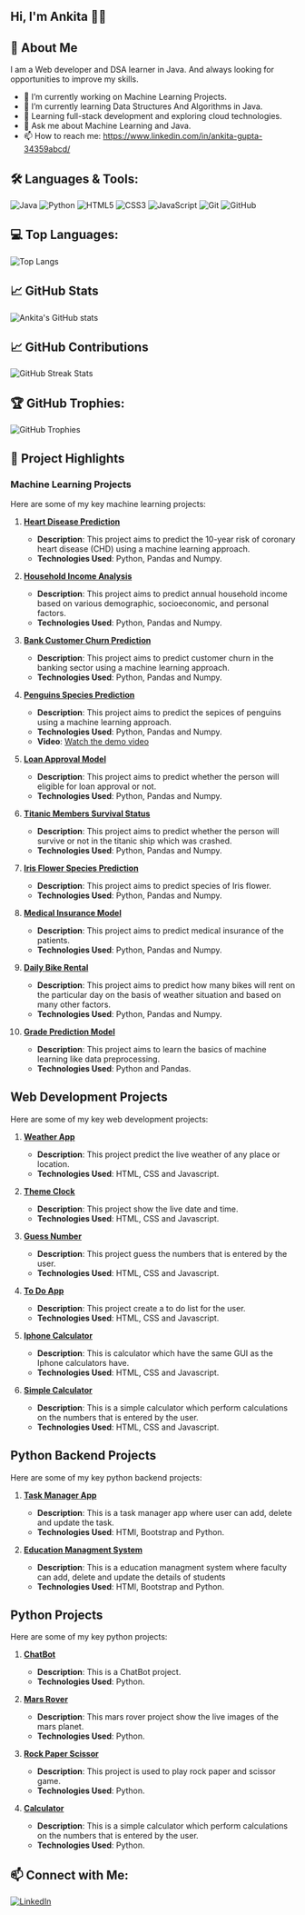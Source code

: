 ## Hi, I'm Ankita 👋👋

## 🚀 About Me

I am a Web developer and DSA learner in Java. And always looking for opportunities to improve my skills.

- 🔭 I’m currently working on Machine Learning Projects.
- 🌱 I’m currently learning Data Structures And Algorithms in Java.
- 🌱 Learning full-stack development and exploring cloud technologies.
- 💬 Ask me about Machine Learning and Java. 
- 📫 How to reach me: https://www.linkedin.com/in/ankita-gupta-34359abcd/

## 🛠️ Languages & Tools:
![Java](https://img.shields.io/badge/Java-ED8B00?style=for-the-badge&logo=java&logoColor=white)
![Python](https://img.shields.io/badge/Python-3776AB?style=for-the-badge&logo=python&logoColor=white)
![HTML5](https://img.shields.io/badge/HTML5-E34F26?style=for-the-badge&logo=html5&logoColor=white)
![CSS3](https://img.shields.io/badge/CSS3-1572B6?style=for-the-badge&logo=css3&logoColor=white)
![JavaScript](https://img.shields.io/badge/JavaScript-F7DF1E?style=for-the-badge&logo=javascript&logoColor=black)
![Git](https://img.shields.io/badge/Git-F05032?style=for-the-badge&logo=git&logoColor=white)
![GitHub](https://img.shields.io/badge/GitHub-181717?style=for-the-badge&logo=github&logoColor=white)

## 💻 Top Languages:
![Top Langs](https://github-readme-stats.vercel.app/api/top-langs/?username=ankita34359&layout=compact&theme=radical)


## 📈 GitHub Stats

![Ankita's GitHub stats](https://github-readme-stats.vercel.app/api?username=ankita34359&show_icons=true&theme=radical)

## 📈 GitHub Contributions
![GitHub Streak Stats](https://github-readme-streak-stats.herokuapp.com/?user=ankita34359&theme=radical)


## 🏆 GitHub Trophies:
![GitHub Trophies](https://github-profile-trophy.vercel.app/?username=ankita34359&theme=radical)

## 🚀 Project Highlights

 ###  Machine Learning Projects

Here are some of my key machine learning projects:

1. **[Heart Disease Prediction](https://github.com/ankita34359/Machine-Learning-Heart-Disease-Prediction-Project-1-)**
   - **Description**: This project aims to predict the 10-year risk of coronary heart disease (CHD) using a machine learning approach. 
   - **Technologies Used**: Python, Pandas and Numpy.

2. **[Household Income Analysis](https://github.com/ankita34359/Machine-Learning-Household-Income-Analysis-Project-2)**
   - **Description**: This project aims to predict annual household income based on various demographic, socioeconomic, and personal factors.
   - **Technologies Used**: Python, Pandas and Numpy.
   
3. **[Bank Customer Churn Prediction](https://github.com/ankita34359/Machine-Learning-Bank-Customer-Churn-Prediction-Project-3)**
   - **Description**: This project aims to predict customer churn in the banking sector using a machine learning approach. 
   - **Technologies Used**: Python, Pandas and Numpy.
  
4. **[Penguins Species Prediction](https://github.com/ankita34359/Machine-Learning-Penguin-Model-Comparing-Algorithms-KNN-DT-RFC)**
   - **Description**: This project aims to predict the sepices of penguins using a machine learning approach. 
   - **Technologies Used**: Python, Pandas and Numpy.
   - **Video**: [Watch the demo video](https://youtu.be/VaU8UQs-CAY)

6. **[Loan Approval Model](https://github.com/ankita34359/Machine-Learning-Decision-Tree-Loan-Approval-Model)**
   - **Description**: This project aims to predict whether the person will eligible for loan approval or not. 
   - **Technologies Used**: Python, Pandas and Numpy.
  
7. **[Titanic Members Survival Status](https://github.com/ankita34359/Machine-Learning-Logistic-Regression-Titanic-)**
   - **Description**: This project aims to predict whether the person will survive or not in the titanic ship which was crashed. 
   - **Technologies Used**: Python, Pandas and Numpy.
  
8. **[Iris Flower Species Prediction](https://github.com/ankita34359/Machine-Learning-KNN-Algo-Iris-Model)**
    - **Description**: This project aims to predict species of Iris flower. 
    - **Technologies Used**: Python, Pandas and Numpy.
  
9.  **[Medical Insurance Model](https://github.com/ankita34359/Machine-Learning-Regression-Medical-Insurance-2)**
    - **Description**: This project aims to predict medical insurance of the patients. 
    - **Technologies Used**: Python, Pandas and Numpy.

9.  **[Daily Bike Rental](https://github.com/ankita34359/Machine-Learning-Regression-Train-Model-Daily-Bike-Rental-1)**
    - **Description**: This project aims to predict how many bikes will rent on the particular day on the basis of weather situation and based on many other 
      factors. 
    - **Technologies Used**: Python, Pandas and Numpy.

10.  **[Grade Prediction Model](https://github.com/ankita34359/Machine-Learning-Data-Processing-Grade-1-)**
     - **Description**: This project aims to learn the basics of machine learning like data preprocessing. 
     - **Technologies Used**: Python and Pandas.



 ##  Web Development Projects

Here are some of my key web development projects:

1. **[Weather App](https://github.com/ankita34359/Weather-app-js-project)**
   - **Description**: This project predict the live weather of any place or location. 
   - **Technologies Used**: HTML, CSS and Javascript.
  
2. **[Theme Clock](https://github.com/ankita34359/Theme-Clock)**
   - **Description**: This project show the live date and time.
   - **Technologies Used**: HTML, CSS and Javascript.
  
3. **[Guess Number](https://github.com/ankita34359/Guess-My-Number)**
   - **Description**: This project guess the numbers that is entered by the user.
   - **Technologies Used**: HTML, CSS and Javascript.
  
4. **[To Do App](https://github.com/ankita34359/To-do-App-by-using-Javascript)**
   - **Description**: This project create a to do list for the user. 
   - **Technologies Used**: HTML, CSS and Javascript.

5. **[Iphone Calculator](https://github.com/ankita34359/Iphone-Calculator-project)**
   - **Description**: This is calculator which have the same GUI as the Iphone calculators have. 
   - **Technologies Used**: HTML, CSS and Javascript.
  
6. **[Simple Calculator](https://github.com/ankita34359/SimpleCalculatorApp-js-project)**
   - **Description**: This is a simple calculator which perform calculations on the numbers that is entered by the user.
   - **Technologies Used**: HTML, CSS and Javascript.


 ##  Python Backend Projects

Here are some of my key python backend projects:

1. **[Task Manager App](https://github.com/ankita34359/TaskManagerApp)**
   - **Description**: This is a task manager app where user can add, delete and update the task.
   - **Technologies Used**: HTMl, Bootstrap and Python.

2. **[Education Managment System](https://github.com/ankita34359/Education-Managment-System)**
   - **Description**: This is a education managment system where faculty can add, delete and update the details of students
   - **Technologies Used**: HTMl, Bootstrap and Python.

    
  
 ##  Python Projects

Here are some of my key python projects:

1. **[ChatBot](https://github.com/ankita34359/ChatBot-project)**
   - **Description**: This is a ChatBot project.
   - **Technologies Used**: Python.
  
2. **[Mars Rover](https://github.com/ankita34359/Mars-Rover-python-project)**
   - **Description**: This mars rover project show the live images of the mars planet.
   - **Technologies Used**: Python.
  
3. **[Rock Paper Scissor](https://github.com/ankita34359/RockPaperScissor-python-project)**
   - **Description**: This project is used to play rock paper and scissor game. 
   - **Technologies Used**: Python.
  
4. **[Calculator](https://github.com/ankita34359/calculator-project)**
   - **Description**: This is a simple calculator which perform calculations on the numbers that is entered by the user.
   - **Technologies Used**: Python.


## 📫 Connect with Me:
[![LinkedIn](https://img.shields.io/badge/LinkedIn-Connect-blue)](https://www.linkedin.com/in/ankita-gupta-34359abcd/)
